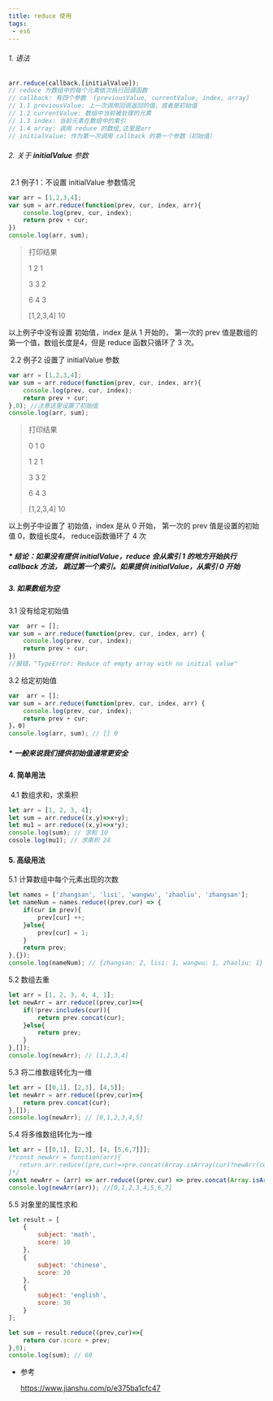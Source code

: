 ```yaml
---
title: reduce 使用
tags:
 - es6
---
```


###### 1. 语法

   ```js
   arr.reduce(callback,[initialValue]);
   // reduce 为数组中的每个元素依次执行回调函数
   // callback: 有四个参数  (previousValue, currentValue, index, array)
   // 1.1 previousValue: 上一次调用回调返回的值，或者是初始值
   // 1.2 currentValue: 数组中当前被处理的元素
   // 1.3 index: 当前元素在数组中的索引
   // 1.4 array: 调用 reduce 的数组,这里是arr
   // initialValue: 作为第一次调用 callback 的第一个参数（初始值）
   ```

###### 2. 关于 **initialValue** 参数

   ​	2.1 例子1：不设置 initialValue 参数情况

```js
var arr = [1,2,3,4];
var sum = arr.reduce(function(prev, cur, index, arr){
	console.log(prev, cur, index);
    return prev + cur;
})
console.log(arr, sum);
```

> 打印结果
>
> 1 2 1
>
> 3 3 2
>
> 6 4 3
>
> [1,2,3,4] 10

以上例子中没有设置 初始值，index 是从 1 开始的， 第一次的 prev 值是数组的第一个值，数组长度是4，但是 reduce 函数只循环了 3 次。

<!-- more -->

​	2.2 例子2 设置了 initialValue 参数

```js
var arr = [1,2,3,4];
var sum = arr.reduce(function(prev, cur, index, arr){
    console.log(prev, cur, index);
    return prev + cur;
},0); //注意这里设置了初始值
console.log(arr, sum);
```

> 打印结果
>
> 0 1 0
>
> 1 2 1
>
> 3 3 2
>
> 6 4 3
>
> [1,2,3,4] 10

以上例子中设置了 初始值，index 是从 0 开始， 第一次的 prev 值是设置的初始值 0，数组长度4， reduce函数循环了 4 次

##### * 结论：如果没有提供 initialValue，reduce 会从索引 1 的地方开始执行 callback 方法， 跳过第一个索引。如果提供 initialValue，从索引 0 开始

##### 3. 如果数组为空

   3.1 没有给定初始值

   ```js
   var  arr = [];
   var sum = arr.reduce(function(prev, cur, index, arr) {
       console.log(prev, cur, index);
       return prev + cur;
   })
   //报错，"TypeError: Reduce of empty array with no initial value"
   ```

   3.2 给定初始值

   ```js
   var  arr = [];
   var sum = arr.reduce(function(prev, cur, index, arr) {
       console.log(prev, cur, index);
       return prev + cur;
   }，0)
   console.log(arr, sum); // [] 0
   ```

   #####  * 一般来说我们提供初始值通常更安全

#### 4. 简单用法

   ​	4.1 数组求和，求乘积

   ```js
   let arr = [1, 2, 3, 4];
   let sum = arr.reduce((x,y)=>x+y);
   let mu1 = arr.reduce((x,y)=>x*y);
   console.log(sum); // 求和 10
   cosole.log(mu1); // 求乘积 24
   ```

   
#### 5. 高级用法

   5.1 计算数组中每个元素出现的次数

   ```js
   let names = ['zhangsan', 'lisi', 'wangwu', 'zhaoliu', 'zhangsan'];
   let nameNum = names.reduce((prev,cur) => {
       if(cur in prev){
           prev[cur] ++;
       }else{
           prev[cur] = 1;
       }
       return prev;
   },{});
   console.log(nameNum); // {zhangsan: 2, lisi: 1, wangwu: 1, zhaoliu: 1}
   ```

   5.2 数组去重

   ```js
   let arr = [1, 2, 3, 4, 4, 1];
   let newArr = arr.reduce((prev,cur)=>{
       if(!prev.includes(cur)){
           return prev.concat(cur);
       }else{
           return prev;
       }
   },[]);
   console.log(newArr); // [1,2,3,4]
   ```

   5.3 将二维数组转化为一维

   ```js
   let arr = [[0,1], [2,3], [4,5]];
   let newArr = arr.reduce((prev,cur)=>{
       return prev.concat(cur);
   },[]);
   console.log(newArr); // [0,1,2,3,4,5]
   ```

   5.4 将多维数组转化为一维

   ```js
   let arr = [[0,1], [2,3], [4, [5,6,7]]];
   /*const newArr = function(arr){
      return arr.reduce((pre,cur)=>pre.concat(Array.isArray(cur)?newArr(cur):cur),[])
   }*/
   const newArr = (arr) => arr.reduce((prev,cur) => prev.concat(Array.isArray(cur) ? newArr(cur) : cur),[]);
   console.log(newArr(arr)); //[0,1,2,3,4,5,6,7]
   ```

   5.5 对象里的属性求和

   ```js
   let result = [
       {
           subject: 'math',
           score: 10
       },
       {
           subject: 'chinese',
           score: 20
       },
       {
           subject: 'english',
           score: 30
       }
   ];
   
   let sum = result.reduce((prev,cur)=>{
       return cur.score + prev;
   },0);
   console.log(sum); // 60
   ```

   

- 参考

  https://www.jianshu.com/p/e375ba1cfc47